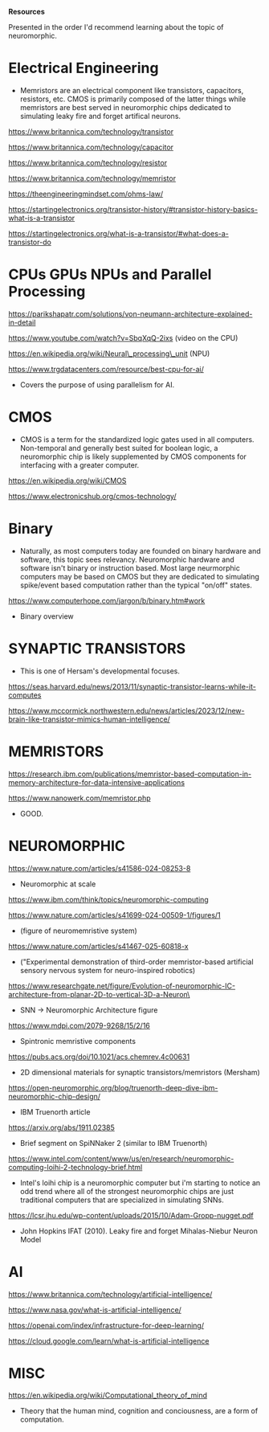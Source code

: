 **Resources**

Presented in the order I'd recommend learning about the topic of neuromorphic.

# Electrical Engineering

- Memristors are an electrical component like transistors, capacitors, resistors, etc. CMOS is primarily composed of the latter things while memristors are best served in neuromorphic chips dedicated to simulating leaky fire and forget artifical neurons.

https://www.britannica.com/technology/transistor

https://www.britannica.com/technology/capacitor

https://www.britannica.com/technology/resistor

https://www.britannica.com/technology/memristor

https://theengineeringmindset.com/ohms-law/

https://startingelectronics.org/transistor-history/#transistor-history-basics-what-is-a-transistor

https://startingelectronics.org/what-is-a-transistor/#what-does-a-transistor-do

# CPUs GPUs NPUs and Parallel Processing

https://parikshapatr.com/solutions/von-neumann-architecture-explained-in-detail

https://www.youtube.com/watch?v=SbqXqQ-2ixs (video on the CPU)

https://en.wikipedia.org/wiki/Neural\_processing\_unit (NPU)

https://www.trgdatacenters.com/resource/best-cpu-for-ai/ 
- Covers the purpose of using parallelism for AI.

# CMOS
- CMOS is a term for the standardized logic gates used in all computers. Non-temporal and generally best suited for boolean logic, a neuromorphic chip is likely supplemented by CMOS components for interfacing with a greater computer.

https://en.wikipedia.org/wiki/CMOS

https://www.electronicshub.org/cmos-technology/

# Binary
- Naturally, as most computers today are founded on binary hardware and software, this topic sees relevancy. Neuromorphic hardware and software isn't binary or instruction based. Most large neurmorphic computers may be based on CMOS but they are dedicated to simulating spike/event based computation rather than the typical "on/off" states.

https://www.computerhope.com/jargon/b/binary.htm#work
- Binary overview 

# SYNAPTIC TRANSISTORS
- This is one of Hersam's developmental focuses. 

https://seas.harvard.edu/news/2013/11/synaptic-transistor-learns-while-it-computes

https://www.mccormick.northwestern.edu/news/articles/2023/12/new-brain-like-transistor-mimics-human-intelligence/

# MEMRISTORS

https://research.ibm.com/publications/memristor-based-computation-in-memory-architecture-for-data-intensive-applications

https://www.nanowerk.com/memristor.php 
- GOOD.

# NEUROMORPHIC

https://www.nature.com/articles/s41586-024-08253-8
- Neuromorphic at scale

https://www.ibm.com/think/topics/neuromorphic-computing

https://www.nature.com/articles/s41699-024-00509-1/figures/1

- (figure of neuromemristive system)

https://www.nature.com/articles/s41467-025-60818-x

- ("Experimental demonstration of third-order memristor-based artificial sensory nervous system for neuro-inspired robotics)

https://www.researchgate.net/figure/Evolution-of-neuromorphic-IC-architecture-from-planar-2D-to-vertical-3D-a-Neuron\

- SNN -> Neuromorphic Architecture figure

https://www.mdpi.com/2079-9268/15/2/16 
- Spintronic memristive components

https://pubs.acs.org/doi/10.1021/acs.chemrev.4c00631 
- 2D dimensional materials for synaptic transistors/memristors (Mersham)

https://open-neuromorphic.org/blog/truenorth-deep-dive-ibm-neuromorphic-chip-design/ 
- IBM Truenorth article

https://arxiv.org/abs/1911.02385 
- Brief segment on SpiNNaker 2 (similar to IBM Truenorth)

https://www.intel.com/content/www/us/en/research/neuromorphic-computing-loihi-2-technology-brief.html 
- Intel's loihi chip is a neuromorphic computer but i'm starting to notice an odd trend where all of the strongest neuromorphic chips are just traditional computers that are specialized in simulating SNNs.

https://lcsr.jhu.edu/wp-content/uploads/2015/10/Adam-Gropp-nugget.pdf
- John Hopkins IFAT (2010). Leaky fire and forget Mihalas-Niebur Neuron Model

# AI

https://www.britannica.com/technology/artificial-intelligence/

https://www.nasa.gov/what-is-artificial-intelligence/

https://openai.com/index/infrastructure-for-deep-learning/

https://cloud.google.com/learn/what-is-artificial-intelligence

# MISC

https://en.wikipedia.org/wiki/Computational_theory_of_mind
- Theory that the human mind, cognition and conciousness, are a form of computation.
